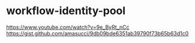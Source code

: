 # workflow-identity-pool

https://www.youtube.com/watch?v=9e_ByRt_nCc
https://gist.github.com/amasucci/9db09bde6351ab39790f73b65b63d1c0
